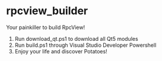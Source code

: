 # rpcview_builder
Your painkiller to build RpcView!

1. Run download_qt.ps1 to download all Qt5 modules
2. Run build.ps1 through Visual Studio Developer Powershell
3. Enjoy your life and discover Potatoes!
